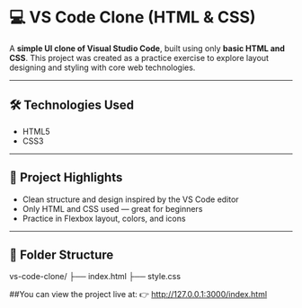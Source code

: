 # 💻 VS Code Clone (HTML & CSS)

A **simple UI clone of Visual Studio Code**, built using only **basic HTML and CSS**. This project was created as a practice exercise to explore layout designing and styling with core web technologies.

---

## 🛠️ Technologies Used

- HTML5  
- CSS3

---

## 🎯 Project Highlights

- Clean structure and design inspired by the VS Code editor
- Only HTML and CSS used — great for beginners
- Practice in Flexbox layout, colors, and icons

---

## 📁 Folder Structure
vs-code-clone/
├── index.html
├── style.css

##You can view the project live at:
👉 http://127.0.0.1:3000/index.html

